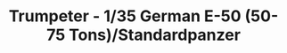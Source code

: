 ---
layout: product
title: "Trumpeter - 1/35 German E-50 (50-75 Tons)/Standardpanzer"
price: "4100" 
desc: "N/A"
img_path: "/assets/img/TRU01536.webp"
brand: "N/A"
available: false
special_offer: false
new: false
soon: false
cat: "010000"
subcat: "013400"
subsubcat: "0N/A"
sifra: "TRU01536"
popular: false
spec: false
---